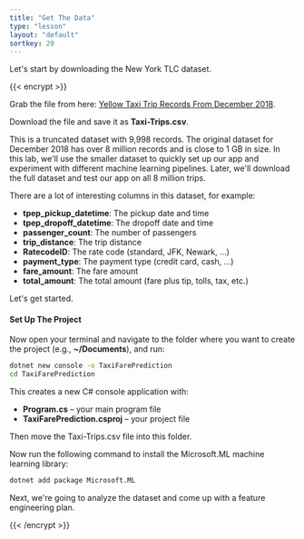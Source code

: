 ```yaml
---
title: "Get The Data"
type: "lesson"
layout: "default"
sortkey: 20
---
```


Let's start by downloading the New York TLC dataset. 

{{< encrypt >}}

Grab the file from here: [Yellow Taxi Trip Records From December 2018](https://csvbase.com/mdfarragher/Taxi-Trips).

Download the file and save it as **Taxi-Trips.csv**.

This is a truncated dataset with 9,998 records. The original dataset for December 2018 has over 8 million records and is close to 1 GB in size. In this lab, we'll use the smaller dataset to quickly set up our app and experiment with different machine learning pipelines. Later, we'll download the full dataset and test our app on all 8 million trips.

There are a lot of interesting columns in this dataset, for example:

- **tpep_pickup_datetime**: The pickup date and time
- **tpep_dropoff_datetime**: The dropoff date and time
- **passenger_count**: The number of passengers
- **trip_distance**: The trip distance
- **RatecodeID**: The rate code (standard, JFK, Newark, …)
- **payment_type**: The payment type (credit card, cash, …)
- **fare_amount**: The fare amount
- **total_amount**: The total amount (fare plus tip, tolls, tax, etc.)

Let's get started.

#### Set Up The Project

Now open your terminal and navigate to the folder where you want to create the project (e.g., **~/Documents**), and run:

```bash
dotnet new console -o TaxiFarePrediction
cd TaxiFarePrediction
```

This creates a new C# console application with:

- **Program.cs** – your main program file
- **TaxiFarePrediction.csproj** – your project file

Then move the Taxi-Trips.csv file into this folder.

Now run the following command to install the Microsoft.ML machine learning library:

```bash
dotnet add package Microsoft.ML
```

Next, we're going to analyze the dataset and come up with a feature engineering plan.

{{< /encrypt >}}
